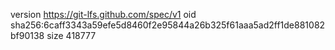 version https://git-lfs.github.com/spec/v1
oid sha256:6caff3343a59efe5d8460f2e95844a26b325f61aaa5ad2ff1de881082bf90138
size 418777
